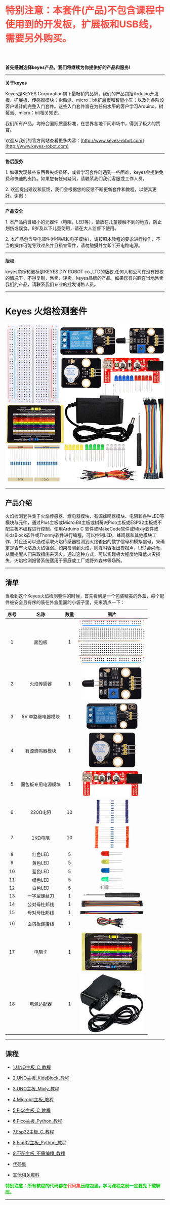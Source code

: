 
<span style="color: rgb(255, 76, 65); font-size: 30px;">**特别注意：本套件(产品)不包含课程中使用到的开发板，扩展板和USB线，需要另外购买。**</span>

<br>
<br>

**首先感谢选择keyes产品，我们将继续为你提供好的产品和服务!**

---

**关于keyes**

Keyes是KEYES Corporation旗下最畅销的品牌，我们的产品包括Arduino开发板、扩展板、传感器模块；树莓派、micro：bit扩展板和智能小车；以及为各阶段客户设计的完整入门套件。这些入门套件旨在为任何水平的客户学习Arduino、树莓派、micro：bit相关知识。

我们所有产品，均符合国际质量标准，在世界各地不同市场中，得到了极大的赞赏。

欢迎从我们的官方网站查看更多内容：[http://www.keyes-robot.com](http://www.keyes-robot.com)

---

**售后服务**                     

1\. 如果发现某些东西丢失或损坏，或者学习套件时遇到一些困难，keyes会提供免费和快速的支持。如果您有任何疑问，请联系我们我们客服或工作人员。

2\. 欢迎提出建议和反馈，我们会根据您的反馈不断更新套件和教程，以使其更好。谢谢！

---

**产品安全**

1\. 本产品内含细小的元器件（电阻，LED等），请放在儿童接触不到的地方，防止划伤或误食。8岁及以下儿童使用，请在大人监督下使用。

2\. 本产品包含导电部件(控制板和电子模块），请按照本教程的要求进行操作，不当的操作可能导致过热并且损害零件，请勿触摸并立即断开电路电源。

---

**版权**  

keyes商标和徽标是KEYES DIY ROBOT co.,LTD的版权,任何人和公司在没有授权的情况下，不得复制，售卖，转卖，keyes品牌的产品。如果您有兴趣在当地售卖我们的产品，请联系我们专业的批发销售人员。

---

# Keyes 火焰检测套件

![Img](./media/ABC.jpg)

---

## 产品介绍

火焰检测套件集于火焰传感器、继电器模块、有源蜂鸣器模块、电阻和各种LED等模块与元件，通过Plus主板或Micro:Bit主板或树莓派Pico主板或ESP32主板或不配主板不编程进行控制。使用Arduino C 软件或MakeCode软件或Mixly软件或KidsBlock软件或Thonny软件进行编程，可以控制LED、蜂鸣器和其他模块工作，并且还可以通过读取火焰传感器检测到火焰输出的数字信号和模拟信号，来确定是否有火焰及火焰强弱。如果检测到火焰，则蜂鸣器发出警报声，LED会闪烁，从而提醒人们采取措施来灭火。通过这种方式，可以实现极大程度地降低火灾损失，火焰检测报警系统适用于家庭或工厂或野外森林等场所。

---

## 清单

当收到这个Keyes火焰检测套件的时候，首先看到是一个包装精美的外盒，每个配件被安全且有序的装在外盒里面的小袋子里，先来清点一下：

| 序号 | 名称 | 数量 | 图片 |
| :--: | :--: | :--: | :--: |
| 1 | 面包板 | 1 | ![Img](./media/1.png)|
| 2 | 火焰传感器 | 1 | ![Img](./media/2.png) |
| 3 | 5V 单路继电器模块 | 1 | ![Img](./media/3.png) |
| 4 | 有源蜂鸣器模块 | 1 | ![Img](./media/4.png) |
| 5  |面包板专用电源模块|1|![Img](./media/5.png)|
| 6 | 220Ω电阻 | 10 | ![Img](./media/6.png) |
| 7 | 1KΩ电阻 | 10 | ![Img](./media/7.png)|
| 8 | 红色LED | 5 |![Img](./media/8.png)|
| 9 | 黄色LED | 5 | ![Img](./media/9.png)|
| 10 | 蓝色LED | 5 |![Img](./media/10.png) |
| 11 | 绿色LED | 5 |![Img](./media/11.png) |
| 12 | 白色LED | 5 | ![Img](./media/12.png)|
| 13 | 一字型螺丝刀  | 1 |![Img](./media/13.png)|
| 14 |公对母杜邦线|1| ![Img](./media/16.jpg)|
| 15 |母对母杜邦线|1| ![Img](./media/21.png)|
| 16 | 面包板连接线 | 1 | ![Img](./media/17.png)|
| 17 |电阻卡 | 1 |![Img](./media/18.png) |
| 18 | 电源适配器 | 1 | ![Img](./media/20.png)|

---

## 课程

* [1.UNO主板_C_教程](1.UNO主板_C_教程/UNO主板_C_教程.md)

* [2.UNO主板_KidsBlock_教程](2.UNO主板_KidsBlock_教程/UNO主板_KidsBlock_教程.md)

* [3.UNO主板_Mixly_教程](3.UNO主板_Mixly_教程/UNO主板_Mixly_教程.md)

* [4.Microbit主板_教程](4.Microbit主板_教程/Microbit主板_教程.md)

* [5.Pico主板_C_教程](5.Pico主板_C_教程/Pico主板_C_教程.md)

* [6.Pico主板_Python_教程](6.Pico主板_Python_教程/Pico主板_Python_教程.md)

* [7.Esp32主板_C_教程](7.Esp32主板_C_教程/Esp32主板_C_教程.md)

* [8.Esp32主板_Python_教程](8.Esp32主板_Python_教程/Esp32主板_Python_教程.md)

* [9.不配主板_不需编程_教程](9.不配主板_不需编程_教程/不配主板_不需编程_教程.md)

* [代码集](代码集.zip)

* [其他相关资料](其他相关资料.zip)

<span style="color: rgb(0, 209, 0);">**特别注意：所有教程的代码都在<span style="color: rgb(255, 76, 65);">代码集</span>压缩包里，学习课程之前一定要先下载解压。**<span style="color: rgb(0, 209, 0);"></span></span>

---
